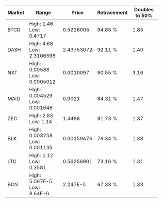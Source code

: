 | Market | Range | Price| Retracement | Doubles to 50% |
| --- | --- | --- | --- | --- |
| BTCD | High: 1.46<br />Low: 0.4717 | 0.5226005 | 94.85 % | 1.85 |
| DASH | High: 4.68<br />Low: 2.3106598 | 2.49753072 | 92.11 % | 1.40 |
| NXT | High: 0.00588<br />Low: 0.0005012 | 0.0010097 | 90.55 % | 3.16 |
| MAID | High: 0.004529<br />Low: 0.001648 | 0.0021 | 84.31 % | 1.47 |
| ZEC | High: 2.83<br />Low: 1.14 | 1.4488 | 81.73 % | 1.37 |
| BLK | High: 0.003258<br />Low: 0.001135 | 0.00159476 | 78.34 % | 1.38 |
| LTC | High: 1.12<br />Low: 0.3581 | 0.56258901 | 73.16 % | 1.31 |
| BCN | High: 5.097E-5<br />Low: 8.64E-6 | 2.247E-5 | 67.33 % | 1.33 |
